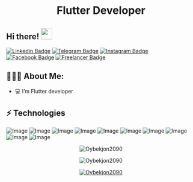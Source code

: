 <h1 align="center">Flutter Developer</h1>

## Hi there! <img src="https://raw.githubusercontent.com/aemmadi/aemmadi/master/wave.gif" width="30px">


[![Linkedin Badge](https://img.shields.io/badge/-oybek-torakulov-blue?style=flat-square&logo=Linkedin&logoColor=white&link=https://www.linkedin.com/in/oybek-toraqulov-39a04a235/)](https://www.linkedin.com/in/sukhrob-nuraliev-100845186/) 
[![Telegram Badge](https://img.shields.io/badge/@oybek-torakulov--2CA5E0?style=flat-square&logo=telegram&logoColor=white&link=https://t.me/sukhrobnuraliev)](https://t.me/torakulov_19) 
[![Instagram Badge](https://img.shields.io/badge/oybek-torakulov--E4405F?style=for-the-badge&logo=instagram&logoColor=white)](https://www.instagram.com/1_torakhulov_1/)
[![Facebook Badge](https://img.shields.io/badge/oybek-torakulov-1877F2?style=for-the-badge&logo=facebook&logoColor=white)](https://www.facebook.com/oybek.toraqulov.1)
[![Freelancer Badge](	https://img.shields.io/badge/oybek-torakulov-29B2FE?style=for-the-badge&logo=Freelancer&logoColor=white)](https://www.freelancer.com./u/Torakhulov1)
  
<h2 align="left">👨🏻‍💻 About Me:</h2>

- :computer:  I’m Flutter developer


## ⚡ Technologies

![Image](https://img.shields.io/badge/Dart-0175C2?style=for-the-badge&logo=dart&logoColor=white)
![Image](https://img.shields.io/badge/C-00599C?style=for-the-badge&logo=c&logoColor=white)
![Image](https://img.shields.io/badge/MySQL-005C84?style=for-the-badge&logo=mysql&logoColor=white)
![Image](https://img.shields.io/badge/Git-F05032?style=for-the-badge&logo=git&logoColor=white)
![Image](https://img.shields.io/badge/Figma-F24E1E?style=for-the-badge&logo=figma&logoColor=white)
![Image](https://img.shields.io/badge/Visual_Studio_Code-0078D4?style=for-the-badge&logo=visual%20studio%20code&logoColor=white)
![Image](https://img.shields.io/badge/sublime_text-%23575757.svg?&style=for-the-badge&logo=sublime-text&logoColor=important)
![Image](https://img.shields.io/badge/Android_Studio-3DDC84?style=for-the-badge&logo=android-studio&logoColor=white)
![Image](https://img.shields.io/badge/Postman-FF6C37?style=for-the-badge&logo=Postman&logoColor=white)
![Image](https://img.shields.io/badge/MSI%20laptop-FF0000?style=for-the-badge&logo=msi&logoColor=white)

<p align="center"> <img src="https://github-readme-stats.vercel.app/api/top-langs/?username=Oybekjon2090&theme=dark" alt="Oybekjon2090" />

<p align="center"> <img src="https://github-readme-stats.vercel.app/api?username=Oybekjon2090&show_icons=true&theme=gotham" alt="Oybekjon2090" />

<p align="center"> <a href="https://github.com/ryo-ma/github-profile-trophy"><img src="https://github-profile-trophy.vercel.app/?username=Oybekjon2090&theme=onestar&row=1&margin-w=15&margin-h=15&no-bg=true" alt="Oybekjon2090" /></a> </p>
